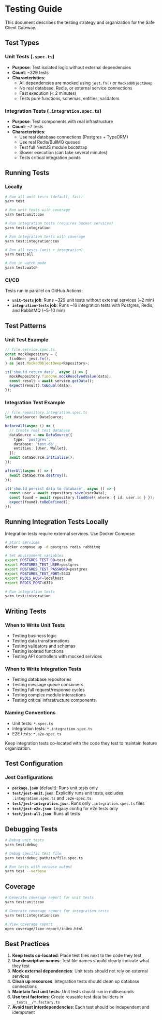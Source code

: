 # Testing Guide

This document describes the testing strategy and organization for the Safe Client Gateway.

## Test Types

### Unit Tests (`.spec.ts`)

- **Purpose**: Test isolated logic without external dependencies
- **Count**: ~329 tests
- **Characteristics**:
  - All dependencies are mocked using `jest.fn()` or `MockedObjectDeep`
  - No real database, Redis, or external service connections
  - Fast execution (< 2 minutes)
  - Tests pure functions, schemas, entities, validators

### Integration Tests (`.integration.spec.ts`)

- **Purpose**: Test components with real infrastructure
- **Count**: ~7 tests
- **Characteristics**:
  - Use real database connections (Postgres + TypeORM)
  - Use real Redis/BullMQ queues
  - Test full NestJS module bootstrap
  - Slower execution (can take several minutes)
  - Tests critical integration points

## Running Tests

### Locally

```bash
# Run all unit tests (default, fast)
yarn test

# Run unit tests with coverage
yarn test:unit:cov

# Run integration tests (requires Docker services)
yarn test:integration

# Run integration tests with coverage
yarn test:integration:cov

# Run all tests (unit + integration)
yarn test:all

# Run in watch mode
yarn test:watch
```

### CI/CD

Tests run in parallel on GitHub Actions:

- **`unit-tests` job**: Runs ~329 unit tests without external services (~2 min)
- **`integration-tests` job**: Runs ~16 integration tests with Postgres, Redis, and RabbitMQ (~5-10 min)

## Test Patterns

### Unit Test Example

```typescript
// file.service.spec.ts
const mockRepository = {
  findOne: jest.fn(),
} as jest.MockedObjectDeep<Repository>;

it('should return data', async () => {
  mockRepository.findOne.mockResolvedValue(data);
  const result = await service.getData();
  expect(result).toEqual(data);
});
```

### Integration Test Example

```typescript
// file.repository.integration.spec.ts
let dataSource: DataSource;

beforeAll(async () => {
  // Create real test database
  dataSource = new DataSource({
    type: 'postgres',
    database: 'test-db',
    entities: [User, Wallet],
  });
  await dataSource.initialize();
});

afterAll(async () => {
  await dataSource.destroy();
});

it('should persist data to database', async () => {
  const user = await repository.save(userData);
  const found = await repository.findOne({ where: { id: user.id } });
  expect(found).toBeDefined();
});
```

## Running Integration Tests Locally

Integration tests require external services. Use Docker Compose:

```bash
# Start services
docker compose up -d postgres redis rabbitmq

# Set environment variables
export POSTGRES_TEST_DB=test-db
export POSTGRES_TEST_USER=postgres
export POSTGRES_TEST_PASSWORD=postgres
export POSTGRES_TEST_PORT=5433
export REDIS_HOST=localhost
export REDIS_PORT=6379

# Run integration tests
yarn test:integration
```

## Writing Tests

### When to Write Unit Tests

- Testing business logic
- Testing data transformations
- Testing validators and schemas
- Testing isolated functions
- Testing API controllers with mocked services

### When to Write Integration Tests

- Testing database repositories
- Testing message queue consumers
- Testing full request/response cycles
- Testing complex module interactions
- Testing critical infrastructure components

### Naming Conventions

- Unit tests: `*.spec.ts`
- Integration tests: `*.integration.spec.ts`
- E2E tests: `*.e2e-spec.ts`

Keep integration tests co-located with the code they test to maintain feature organization.

## Test Configuration

### Jest Configurations

- **`package.json`** (default): Runs unit tests only
- **`test/jest-unit.json`**: Explicitly runs unit tests, excludes `.integration.spec.ts` and `.e2e-spec.ts`
- **`test/jest-integration.json`**: Runs only `.integration.spec.ts` files
- **`test/jest-e2e.json`**: Legacy config for e2e tests only
- **`test/jest-all.json`**: Runs all tests

## Debugging Tests

```bash
# Debug unit tests
yarn test:debug

# Debug specific test file
yarn test:debug path/to/file.spec.ts

# Run tests with verbose output
yarn test --verbose
```

## Coverage

```bash
# Generate coverage report for unit tests
yarn test:unit:cov

# Generate coverage report for integration tests
yarn test:integration:cov

# View coverage report
open coverage/lcov-report/index.html
```

## Best Practices

1. **Keep tests co-located**: Place test files next to the code they test
2. **Use descriptive names**: Test file names should clearly indicate what they test
3. **Mock external dependencies**: Unit tests should not rely on external services
4. **Clean up resources**: Integration tests should clean up database connections
5. **Maintain fast unit tests**: Unit tests should run in milliseconds
6. **Use test factories**: Create reusable test data builders in `__tests__/*.factory.ts`
7. **Avoid test interdependencies**: Each test should be independent and idempotent
